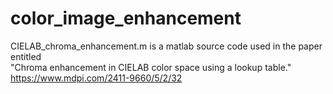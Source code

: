 # color_image_enhancement
CIELAB_chroma_enhancement.m is a matlab source code used in the paper entitled  
"Chroma enhancement in CIELAB color space using a lookup table." 
https://www.mdpi.com/2411-9660/5/2/32